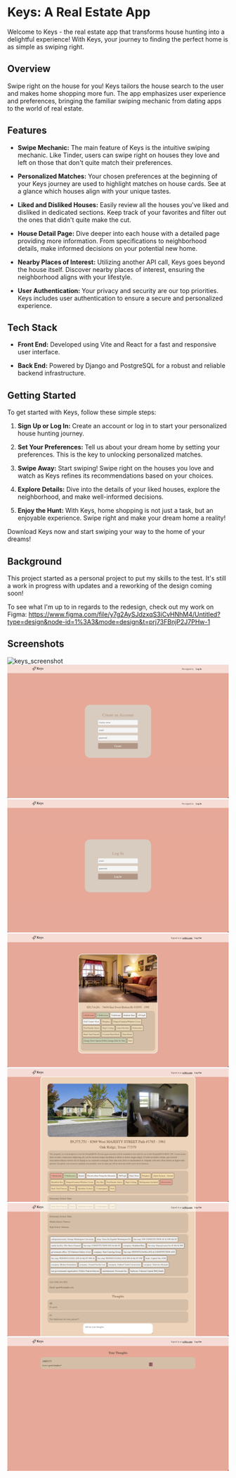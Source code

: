 # Keys: A Real Estate App

Welcome to Keys - the real estate app that transforms house hunting into a delightful experience! With Keys, your journey to finding the perfect home is as simple as swiping right.

## Overview

Swipe right on the house for you! Keys tailors the house search to the user and makes home shopping more fun. The app emphasizes user experience and preferences, bringing the familiar swiping mechanic from dating apps to the world of real estate.

## Features

- **Swipe Mechanic:** The main feature of Keys is the intuitive swiping mechanic. Like Tinder, users can swipe right on houses they love and left on those that don't quite match their preferences.

- **Personalized Matches:** Your chosen preferences at the beginning of your Keys journey are used to highlight matches on house cards. See at a glance which houses align with your unique tastes.

- **Liked and Disliked Houses:** Easily review all the houses you've liked and disliked in dedicated sections. Keep track of your favorites and filter out the ones that didn't quite make the cut.

- **House Detail Page:** Dive deeper into each house with a detailed page providing more information. From specifications to neighborhood details, make informed decisions on your potential new home.

- **Nearby Places of Interest:** Utilizing another API call, Keys goes beyond the house itself. Discover nearby places of interest, ensuring the neighborhood aligns with your lifestyle.

- **User Authentication:** Your privacy and security are our top priorities. Keys includes user authentication to ensure a secure and personalized experience.

## Tech Stack

- **Front End:** Developed using Vite and React for a fast and responsive user interface.

- **Back End:** Powered by Django and PostgreSQL for a robust and reliable backend infrastructure.

## Getting Started

To get started with Keys, follow these simple steps:

1. **Sign Up or Log In:** Create an account or log in to start your personalized house hunting journey.

2. **Set Your Preferences:** Tell us about your dream home by setting your preferences. This is the key to unlocking personalized matches.

3. **Swipe Away:** Start swiping! Swipe right on the houses you love and watch as Keys refines its recommendations based on your choices.

4. **Explore Details:** Dive into the details of your liked houses, explore the neighborhood, and make well-informed decisions.

5. **Enjoy the Hunt:** With Keys, home shopping is not just a task, but an enjoyable experience. Swipe right and make your dream home a reality!

Download Keys now and start swiping your way to the home of your dreams!

## Background

This project started as a personal project to put my skills to the test. It's still a work in progress with updates and a reworking of the design coming soon!

To see what I'm up to in regards to the redesign, check out my work on Figma: https://www.figma.com/file/y7g2AySJdzxqS3iCvHNhM4/Untitled?type=design&node-id=1%3A3&mode=design&t=prj73FBnjP2J7PHw-1

## Screenshots

![keys_screenshot](./keys_screenshots/Landing.png "Keys Landing Page")
![keys_screenshot](./keys_screenshots/Signup.png "Keys Sign Up Page")
![keys_screenshot](./keys_screenshots/login.png "Keys Log In Page")
![keys_screenshot](./keys_screenshots/houseswiping.png "Keys House Swiping Page")
![keys_screenshot](./keys_screenshots/housedetails1.png "Keys House Details 1 Page")
![keys_screenshot](./keys_screenshots/housedetails2.png "Keys House Details 2 Page")
![keys_screenshot](./keys_screenshots/personalthoughts.png "Keys Personal Thoughts Page")

